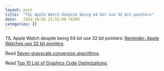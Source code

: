```yaml
---
layout: post
title:  "TIL Apple Watch despite being 64 bit use 32 bit pointers"
date:   2024-10-05 21:53:00 +0200
categories: []
---
```

TIL Apple Watch despite being 64 bit use 32 bit pointers: [Reminder: Apple Watches use 32 bit pointers](https://jeffverkoeyen.com/blog/2024/10/02/arm64_32-PSA).

Read [Seven grayscale conversion algorithms](https://tannerhelland.com/2011/10/01/grayscale-image-algorithm-vb6.html).

Read [Top 10 List of Graphics Code Optimizations](https://tannerhelland.com/2008/06/18/vb-graphics-programming-4.html).
